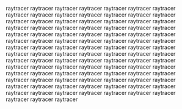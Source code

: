 raytracer
raytracer
raytracer
raytracer
raytracer
raytracer
raytracer
raytracer
raytracer
raytracer
raytracer
raytracer
raytracer
raytracer
raytracer
raytracer
raytracer
raytracer
raytracer
raytracer
raytracer
raytracer
raytracer
raytracer
raytracer
raytracer
raytracer
raytracer
raytracer
raytracer
raytracer
raytracer
raytracer
raytracer
raytracer
raytracer
raytracer
raytracer
raytracer
raytracer
raytracer
raytracer
raytracer
raytracer
raytracer
raytracer
raytracer
raytracer
raytracer
raytracer
raytracer
raytracer
raytracer
raytracer
raytracer
raytracer
raytracer
raytracer
raytracer
raytracer
raytracer
raytracer
raytracer
raytracer
raytracer
raytracer
raytracer
raytracer
raytracer
raytracer
raytracer
raytracer
raytracer
raytracer
raytracer
raytracer
raytracer
raytracer
raytracer
raytracer
raytracer
raytracer
raytracer
raytracer
raytracer
raytracer
raytracer
raytracer
raytracer
raytracer
raytracer
raytracer
raytracer
raytracer
raytracer
raytracer
raytracer
raytracer
raytracer
raytracer
raytracer
